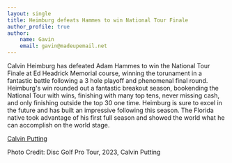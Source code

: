 ```yaml
---
layout: single
title: Heimburg defeats Hammes to win National Tour Finale
author_profile: true
author:
    name: Gavin
    email: gavin@madeupemail.net
---
```


Calvin Heimburg has defeated Adam Hammes to win the National Tour Finale at Ed Headrick Memorial course, winning the torunament in a fantastic battle following a 3 hole playoff and phenomenal final round. Heimburg's win rounded out a fantastic breakout season, bookending the National Tour with wins, finishing with many top tens, never missing cash, and only finishing outside the top 30 one time. Heimburg is sure to excel in the future and has built an impressive following this season. The Florida native took advantage of his first full season and showed the world what he can accomplish on the world stage.

[Calvin Putting](https://www.dgpt.com/wp-content/uploads/2023/12/Calvin-Heimburg-Photos-2023-Season-POTY-6-600x400.png)

Photo Credit: Disc Golf Pro Tour, 2023, Calvin Putting